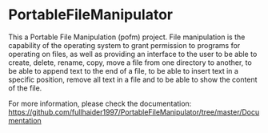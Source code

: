 # PortableFileManipulator
This a Portable File Manipulation (pofm) project. File manipulation is the capability of the operating system to grant permission to programs for operating on files, as well as providing an interface to the user to be able to create, delete, rename, copy, move a file from one directory to another, to be able to append text to the end of a file, to be able to insert text in a specific position, remove all text in a file and to be able to show the content of the file. 

For more information, please check the documentation:
https://github.com/fullhaider1997/PortableFileManipulator/tree/master/Documentation

